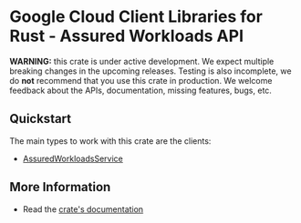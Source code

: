 # Google Cloud Client Libraries for Rust - Assured Workloads API

<!-- Code generated by sidekick. DO NOT EDIT. -->

**WARNING:** this crate is under active development. We expect multiple breaking
changes in the upcoming releases. Testing is also incomplete, we do **not**
recommend that you use this crate in production. We welcome feedback about the
APIs, documentation, missing features, bugs, etc.

## Quickstart

The main types to work with this crate are the clients:

* [AssuredWorkloadsService]

## More Information

* Read the [crate's documentation](https://docs.rs/google-cloud-assuredworkloads-v1/latest/google-cloud-assuredworkloads-v1)

[AssuredWorkloadsService]: https://docs.rs/google-cloud-assuredworkloads-v1/latest/google_cloud_assuredworkloads_v1/client/struct.AssuredWorkloadsService.html
